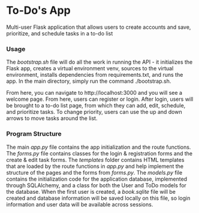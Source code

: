 # To-Do's App

Multi-user Flask application that allows users to create accounts and save, prioritize, and schedule tasks in a to-do list

### Usage

The *bootstrap.sh* file will do all the work in running the API - it initializes the Flask app, creates a virtual environment venv, sources to the virtual environment, installs dependencies from requirements.txt, and runs the app. In the main directory, simply run the command ./bootstrap.sh.

From here, you can navigate to http://localhost:3000 and you will see a welcome page. From here, users can register or login. After login, users will be brought to a to-do list page, from which they can add, edit, schedule, and prioritize tasks. To change priority, users can use the up and down arrows to move tasks around the list.

### Program Structure

The main *app.py* file contains the app initialization and the route functions. The *forms.py* file contains classes for the login & registration forms and the create & edit task forms. The *templates* folder contains HTML templates that are loaded by the route functions in *app.py* and help implement the structure of the pages and the forms from *forms.py*. The *models.py* file contains the initialization code for the application database, implemented through SQLAlchemy, and a class for both the User and ToDo models for the database. When the first user is created, a *book.sqlite* file will be created and database information will be saved locally on this file, so login information and user data will be available across sessions.

